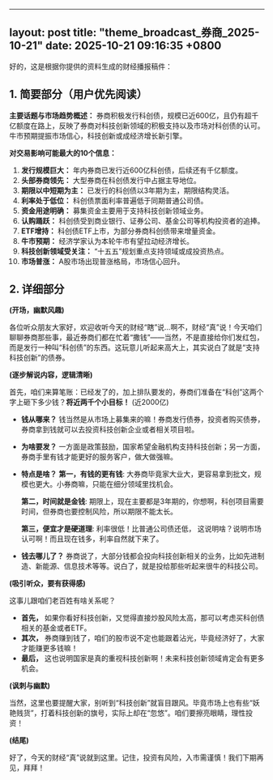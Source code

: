 
--- 
layout: post
title: "theme_broadcast_券商_2025-10-21"
date: 2025-10-21 09:16:35 +0800
--- 

好的，这是根据你提供的资料生成的财经播报稿件：

## 1. 简要部分（用户优先阅读）

**主要话题与市场趋势概述：** 券商积极发行科创债，规模已近600亿，且仍有超千亿额度在路上，反映了券商对科技创新领域的积极支持以及市场对科创债的认可。牛市预期提振市场信心，科技创新或成经济增长新引擎。

**对交易影响可能最大的10个信息：**

1.  **发行规模巨大：** 年内券商已发行近600亿科创债，后续还有千亿额度。
2.  **头部券商领先：** 大型券商在科创债发行中占据主导地位。
3.  **期限以中短期为主：** 已发行的科创债以3年期为主，期限结构灵活。
4.  **利率处于低位：** 科创债票面利率普遍低于同期普通公司债。
5.  **资金用途明确：** 募集资金主要用于支持科技创新领域业务。
6.  **认购踊跃：** 科创债受到商业银行、证券公司、基金公司等机构投资者的追捧。
7.  **ETF增持：** 科创债ETF上市，为部分券商科创债带来增量资金。
8.  **牛市预期：** 经济学家认为本轮牛市有望拉动经济增长。
9.  **科技创新领域受关注：** “十五五”规划重点支持领域或成投资热点。
10. **市场普涨：** A股市场出现普涨格局，市场信心回升。

## 2. 详细部分

**(开场，幽默风趣)**

各位听众朋友大家好，欢迎收听今天的财经“瞎”说…啊不，财经“真”说！今天咱们聊聊券商那些事，最近券商们都在忙着“撒钱”——当然，不是直接给你们发红包，而是发行一种叫“科创债”的东西。这玩意儿听起来高大上，其实说白了就是“支持科技创新”的债券。

**(逐步解说内容，逻辑清晰)**

首先，咱们来算笔账：已经发了的，加上排队要发的，券商们准备在“科创”这两个字上砸下多少钱？**将近两千个小目标！** (近2000亿)

*   **钱从哪来？**
    钱当然是从市场上募集来的嘛！券商发行债券，投资者购买债券，券商拿到钱就可以去投资科技创新企业或者相关项目啦。
*   **为啥要发？**
    一方面是政策鼓励，国家希望金融机构支持科技创新；另一方面，券商手里有钱才能更好的服务客户，做大做强嘛。
*   **特点是啥？**
    **第一，有钱的更有钱**: 大券商毕竟家大业大，更容易拿到批文，规模也更大。小券商嘛，只能在细分领域里找机会。

    **第二，时间就是金钱**: 期限上，现在主要都是3年期的，你想啊，科创项目需要时间，但券商也要控制风险，所以期限不能太长。

    **第三，便宜才是硬道理**: 利率很低！比普通公司债还低， 这说明啥？说明市场认可啊！而且现在钱多，利率自然就下来了。
*   **钱去哪儿了？**
    券商说了，大部分钱都会投向科技创新相关的业务，比如先进制造、新能源、信息技术等等。说白了，就是投给那些听起来很牛的科技公司。

**(吸引听众，要有获得感)**

这事儿跟咱们老百姓有啥关系呢？

*   **首先，** 如果你看好科技创新，又觉得直接炒股风险太高，那可以考虑买科创债相关的基金或者ETF。
*   **其次，** 券商赚到钱了，咱们的股市说不定也能跟着沾光，毕竟经济好了，大家才能赚更多钱嘛！
*   **最后，** 这也说明国家是真的重视科技创新啊！未来科技创新领域肯定会有更多机会。

**(讽刺与幽默)**

当然，这里也要提醒大家，别听到“科技创新”就盲目跟风。毕竟市场上也有些“妖艳贱货”，打着科技创新的旗号，实际上却在“忽悠”。咱们要擦亮眼睛，理性投资！

**(结尾)**

好了，今天的财经“真”说就到这里。记住，投资有风险，入市需谨慎！我们下期再见，拜拜！